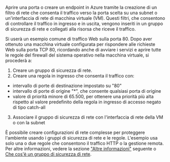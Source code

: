 Aprire una porta o creare un endpoint in Azure tramite la creazione di un filtro di rete che consenta il traffico verso la porta scelta su una subnet o un'interfaccia di rete di macchina virtuale (VM). Questi filtri, che consentono di controllare il traffico in ingresso e in uscita, vengono inseriti in un gruppo di sicurezza di rete e collegati alla risorsa che riceve il traffico.

Si userà un esempio comune di traffico Web sulla porta 80. Dopo aver ottenuto una macchina virtuale configurata per rispondere alle richieste Web sulla porta TCP 80, ricordando anche di avviare i servizi e aprire tutte le regole del firewall del sistema operativo nella macchina virtuale, si procederà a:

1. Creare un gruppo di sicurezza di rete.
2. Creare una regola in ingresso che consenta il traffico con:
  - intervallo di porte di destinazione impostato su "80"
  - intervallo di porte di origine "*", che consente qualsiasi porta di origine
  - valore di priorità minore di 65.500, per ottenere una priorità più alta rispetto al valore predefinito della regola in ingresso di accesso negato di tipo catch-all
3. Associare il gruppo di sicurezza di rete con l'interfaccia di rete della VM o con la subnet
    
È possibile creare configurazioni di rete complesse per proteggere l'ambiente usando i gruppi di sicurezza di rete e le regole. L'esempio usa solo una o due regole che consentono il traffico HTTP o la gestione remota. Per altre informazioni, vedere la sezione ["Altre informazioni"](#more-information-on-network-security-groups) seguente o [Che cos'è un gruppo di sicurezza di rete](../articles/virtual-network/virtual-networks-nsg.md).

<!---HONumber=AcomDC_0810_2016-->